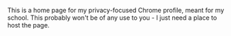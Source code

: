 This is a home page for my privacy-focused Chrome profile, meant for my school. This probably won't be of any use to you - I just need a place to host the page.
